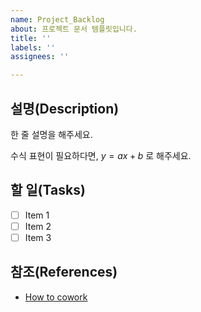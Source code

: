 ```yaml
---
name: Project_Backlog
about: 프로젝트 문서 템플릿입니다.
title: ''
labels: ''
assignees: ''

---
```


## 설명(Description)

한 줄 설명을 해주세요.

수식 표현이 필요하다면, $y=ax+b$ 로 해주세요.

## 할 일(Tasks)

- [ ] Item 1
- [ ] Item 2
- [ ] Item 3

## 참조(References)

- [How to cowork](https://github.com/team-jungkkoekma/team-fizzbuzz/wiki/How-to-cowork)
